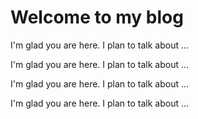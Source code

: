 # Welcome to my blog

I'm glad you are here. I plan to talk about ...

I'm glad you are here. I plan to talk about ...

I'm glad you are here. I plan to talk about ...

I'm glad you are here. I plan to talk about ...

